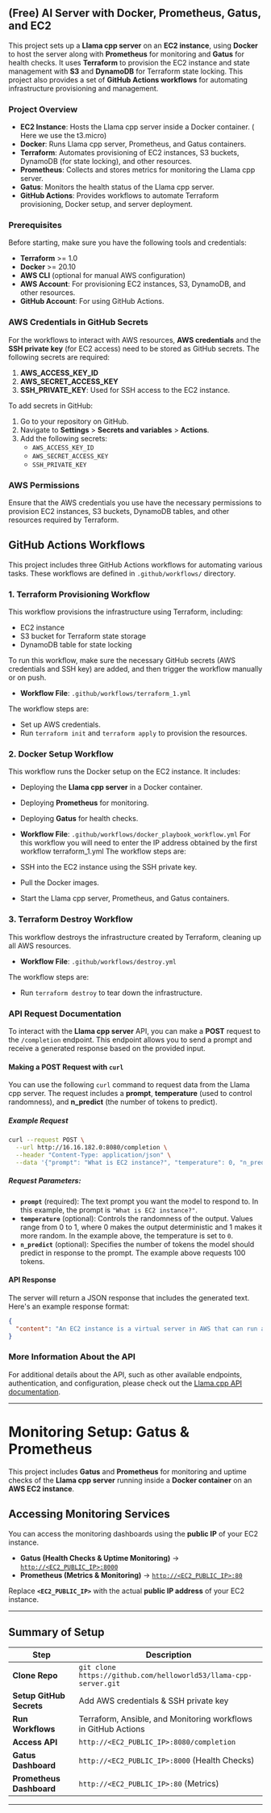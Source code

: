 ##  (Free) AI Server with Docker, Prometheus, Gatus, and EC2

This project sets up a **Llama cpp server** on an **EC2 instance**, using **Docker** to host the server along with **Prometheus** for monitoring and **Gatus** for health checks. It uses **Terraform** to provision the EC2 instance and state management with **S3** and **DynamoDB** for Terraform state locking. This project also provides a set of **GitHub Actions workflows** for automating infrastructure provisioning and management.

### Project Overview

- **EC2 Instance**: Hosts the Llama cpp server inside a Docker container. ( Here we use the t3.micro)
- **Docker**: Runs Llama cpp server, Prometheus, and Gatus containers.
- **Terraform**: Automates provisioning of EC2 instances, S3 buckets, DynamoDB (for state locking), and other resources.
- **Prometheus**: Collects and stores metrics for monitoring the Llama cpp server.
- **Gatus**: Monitors the health status of the Llama cpp server.
- **GitHub Actions**: Provides workflows to automate Terraform provisioning, Docker setup, and server deployment.


### Prerequisites

Before starting, make sure you have the following tools and credentials:

- **Terraform** >= 1.0
- **Docker** >= 20.10
- **AWS CLI** (optional for manual AWS configuration)
- **AWS Account**: For provisioning EC2 instances, S3, DynamoDB, and other resources.
- **GitHub Account**: For using GitHub Actions.

### AWS Credentials in GitHub Secrets

For the workflows to interact with AWS resources, **AWS credentials** and the **SSH private key** (for EC2 access) need to be stored as GitHub secrets. The following secrets are required:

1. **AWS_ACCESS_KEY_ID**
2. **AWS_SECRET_ACCESS_KEY**
3. **SSH_PRIVATE_KEY**: Used for SSH access to the EC2 instance.

To add secrets in GitHub:

1. Go to your repository on GitHub.
2. Navigate to **Settings** > **Secrets and variables** > **Actions**.
3. Add the following secrets:
   - `AWS_ACCESS_KEY_ID`
   - `AWS_SECRET_ACCESS_KEY`
   - `SSH_PRIVATE_KEY`

### AWS Permissions

Ensure that the AWS credentials you use have the necessary permissions to provision EC2 instances, S3 buckets, DynamoDB tables, and other resources required by Terraform.

## GitHub Actions Workflows

This project includes three GitHub Actions workflows for automating various tasks. These workflows are defined in `.github/workflows/` directory.

### 1. **Terraform Provisioning Workflow**

This workflow provisions the infrastructure using Terraform, including:

- EC2 instance
- S3 bucket for Terraform state storage
- DynamoDB table for state locking

To run this workflow, make sure the necessary GitHub secrets (AWS credentials and SSH key) are added, and then trigger the workflow manually or on push.

- **Workflow File**: `.github/workflows/terraform_1.yml`
  
The workflow steps are:
- Set up AWS credentials.
- Run `terraform init` and `terraform apply` to provision the resources.

### 2. **Docker Setup Workflow**

This workflow runs the Docker setup on the EC2 instance. It includes:

- Deploying the **Llama cpp server** in a Docker container.
- Deploying **Prometheus** for monitoring.
- Deploying **Gatus** for health checks.

- **Workflow File**: `.github/workflows/docker_playbook_workflow.yml`
For this workflow you will need to enter the IP address obtained by the first workflow terraform_1.yml
The workflow steps are:
- SSH into the EC2 instance using the SSH private key.
- Pull the Docker images.
- Start the Llama cpp server, Prometheus, and Gatus containers.

### 3. **Terraform Destroy Workflow**

This workflow destroys the infrastructure created by Terraform, cleaning up all AWS resources.

- **Workflow File**: `.github/workflows/destroy.yml`

The workflow steps are:
- Run `terraform destroy` to tear down the infrastructure.

### API Request Documentation

To interact with the **Llama cpp server** API, you can make a **POST** request to the `/completion` endpoint. This endpoint allows you to send a prompt and receive a generated response based on the provided input.

#### **Making a POST Request with `curl`**

You can use the following `curl` command to request data from the Llama cpp server. The request includes a **prompt**, **temperature** (used to control randomness), and **n_predict** (the number of tokens to predict).

##### **Example Request**

```bash
curl --request POST \
  --url http://16.16.182.0:8080/completion \
  --header "Content-Type: application/json" \
  --data '{"prompt": "What is EC2 instance?", "temperature": 0, "n_predict": 100}' | jq -r '.content'
```

##### **Request Parameters:**

- **`prompt`** (required): The text prompt you want the model to respond to. In this example, the prompt is `"What is EC2 instance?"`.
- **`temperature`** (optional): Controls the randomness of the output. Values range from 0 to 1, where 0 makes the output deterministic and 1 makes it more random. In the example above, the temperature is set to `0`.
- **`n_predict`** (optional): Specifies the number of tokens the model should predict in response to the prompt. The example above requests 100 tokens.

#### **API Response**

The server will return a JSON response that includes the generated text. Here's an example response format:

```json
{
  "content": "An EC2 instance is a virtual server in AWS that can run applications, process data, and provide scalable resources in the cloud..."
}
```
### **More Information About the API**

For additional details about the API, such as other available endpoints, authentication, and configuration, please check out the [Llama.cpp API documentation](https://github.com/ggml-org/llama.cpp/blob/master/examples/server/README.md).

---

# **Monitoring Setup: Gatus & Prometheus**

This project includes **Gatus** and **Prometheus** for monitoring and uptime checks of the **Llama cpp server** running inside a **Docker container** on an **AWS EC2 instance**.

## **Accessing Monitoring Services**

You can access the monitoring dashboards using the **public IP** of your EC2 instance.

- **Gatus (Health Checks & Uptime Monitoring)** → [`http://<EC2_PUBLIC_IP>:8000`](http://<EC2_PUBLIC_IP>:8000)  
- **Prometheus (Metrics & Monitoring)** → [`http://<EC2_PUBLIC_IP>:80`](http://<EC2_PUBLIC_IP>:80)  

Replace **`<EC2_PUBLIC_IP>`** with the actual **public IP address** of your EC2 instance.

---
## Summary of Setup 

| Step | Description |
|------|------------|
| **Clone Repo** | `git clone https://github.com/helloworld53/llama-cpp-server.git` |
| **Setup GitHub Secrets** | Add AWS credentials & SSH private key |
| **Run Workflows** | Terraform, Ansible, and Monitoring workflows in GitHub Actions |
| **Access API** | `http://<EC2_PUBLIC_IP>:8080/completion` |
| **Gatus Dashboard** | `http://<EC2_PUBLIC_IP>:8000` (Health Checks) |
| **Prometheus Dashboard** | `http://<EC2_PUBLIC_IP>:80` (Metrics) |

---
